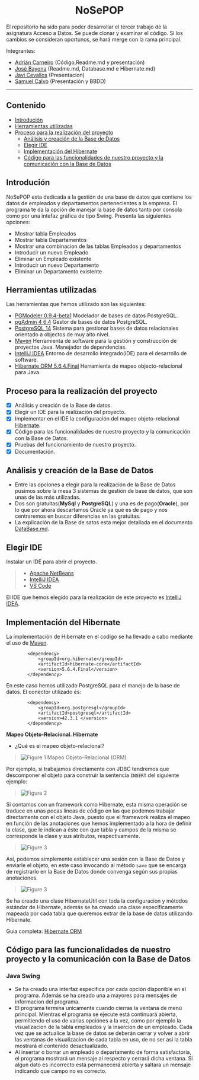 <h1 align="center"> NoSePOP </h1>

El repositorio ha sido para poder desarrollar el tercer trabajo de la asignatura Acceso a Datos.
Se puede clonar y examinar el código. Si los cambios se consideran oportunos, se hará merge con la rama principal.

Integrantes:
  - [Adrián Carneiro](https://github.com/acarneirod) (Código,Readme.md y presentación)
  - [José Bayona](https://github.com/jguilmar) (Readme.md, Database.md e Hibernate.md)
  - [Javi Cevallos]() (Presentacion)
  - [Samuel Calvo]() (Presentación y BBDD)

------------

## Contenido
- [Introdución](#introduci%C3%B3n)
- [Herramientas utilizadas](#herramientas-utilizadas)
- [Proceso para la realización del proyecto](#proceso-para-la-realización-del-proyecto)
  - [Análisis y creación de la Base de Datos](#análisis-y-creación-de-la-base-de-datos)
  - [Elegir IDE](#elegir-ide)
  - [Implementación del Hibernate](#implementación-del-hibernate)
  - [Código para las funcionalidades de nuestro proyecto y la comunicación con la Base de Datos](#código-para-las-funcionalidades-de-nuestro-proyecto-y-la-comunicación-con-la-base-de-datos)



## Introdución
NoSePOP esta dedicada a la gestión de una base de datos que contiene los datos de empleados y departamentos pertenecientes a la empresa.
El programa te da la opción de manejar la base de datos tanto por consola como por una intefaz gráfica de tipo Swing. Presenta las siguientes opciones:
  - Mostrar tabla Empleados
  - Mostrar tabla Departamentos 
  - Mostrar una combinacion de las tablas Empleados y departamentos
  - Introducir un nuevo Empleado
  - Eliminar un Empleado existente
  - Introducir un nuevo Departamento
  - Eliminar un Departamento existente

## Herramientas utilizadas
Las herramientas que hemos utilizado son las siguientes:
- [PGModeler 0.9.4-beta1](https://pgmodeler.io/) Modelador de bases de datos PostgreSQL.
- [pgAdmin 4 6.4](https://www.pgadmin.org/) Gestor de bases de datos PostgreSQL.
- [PostgreSQL 14](https://www.postgresql.org/) Sistema para gestionar bases de datos relacionales orientado a objectos de muy alto nivel.
- [Maven](https://maven.apache.org/)  Herramienta de software para la gestión y construcción de proyectos Java. Manejador de dependencias.
- [IntelliJ IDEA](https://www.jetbrains.com/es-es/idea/) Entorno de desarrollo integrado(IDE) para el desarrollo de software.
- [Hibernate ORM 5.6.4.Final](http://handlebarsjs.com/) Herramienta de mapeo objecto-relacional para Java.

## Proceso para la realización del proyecto 

- [x] Análisis y creación de la Base de datos.
- [x] Elegir un IDE para la realización del proyecto.
- [x] Implementar en el IDE la configuración del mapeo objeto-relacional [Hibernate](https://es.wikipedia.org/wiki/Hibernate).
- [x] Código para las funcionalidades de nuestro proyecto y la comunicación con la Base de Datos.
- [x] Pruebas del funcionamiento de nuestro proyecto.
- [x] Documentación.

## Análisis y creación de la Base de Datos

- Entre las opciones a elegir para la realización de la Base de Datos pusimos sobre la mesa 3 sistemas de gestión de base de datos, que son unas de las más utilizadas.
- Dos son gratuitas(**MySql** y **PostgreSQL**) y una es de pago(**Oracle**), por lo que por ahora descartamos Oracle ya que es de pago y nos centraremos en buscar diferencias en las gratuitas. 
- La explicación de la Base de satos esta mejor detallada en el documento [DataBase.md](https://github.com/acarneirod/NoSePOP/blob/main/DataBase.md).


## Elegir IDE

Instalar un IDE para abrir el proyecto.

> - [Apache NetBeans](https://netbeans.apache.org/download/nb124/nb124.html)
> - [IntelliJ IDEA](https://www.jetbrains.com/es-es/idea/download/#section=windows)
> - [VS Code](https://code.visualstudio.com/Download)

El IDE que hemos elegido para la realización de este proyecto es [IntelliJ IDEA](https://ifgeekthen.nttdata.com/es/intellij-idea-una-gran-alternativa-para-programar-en-java).

## Implementación del Hibernate

La implementación de Hibernate en el codigo se ha llevado a cabo mediante el uso de [Maven](https://maven.apache.org/). 
```
        <dependency>
            <groupId>org.hibernate</groupId>
            <artifactId>hibernate-core</artifactId>
            <version>5.6.4.Final</version>
        </dependency>
```
En este caso hemos utilizado PostgreSQL para el manejo de la base de datos. El conector utilizado es:
```
        <dependency>
            <groupId>org.postgresql</groupId>
            <artifactId>postgresql</artifactId>
            <version>42.3.1 </version>
        </dependency>
```

**Mapeo Objeto-Relacional. Hibernate**

- ¿Qué es el mapeo objeto-relacional?

> ![Figure 1](https://raw.githubusercontent.com/JGuilmar/fp/main/NoSePOP/figura1.png)
Mapeo Objeto-Relacional (ORM)

Por ejemplo, si trabajamos directamente con JDBC tendremos que descomponer el objeto para construir la sentencia `INSERT` del siguiente ejemplo: 

> ![Figure 2](https://raw.githubusercontent.com/JGuilmar/fp/main/NoSePOP/figura2.PNG)

Si contamos con un framework como Hibernate, esta misma operación se traduce en unas pocas líneas de código en las que podemos trabajar directamente con el objeto Java, puesto que el framework realiza el mapeo en función de las anotaciones que hemos implementado a la hora de definir la clase, que le indican a éste con que tabla y campos de la misma se corresponde la clase y sus atributos, respectivamente.

> ![Figure 3](https://raw.githubusercontent.com/JGuilmar/fp/main/NoSePOP/figura3.PNG)

Así, podemos simplemente establecer una sesión con la Base de Datos y enviarle el objeto, en este caso invocando al método `save` que se encarga de registrarlo en la Base de Datos donde convenga según sus propias anotaciones.

> ![Figure 3](https://raw.githubusercontent.com/JGuilmar/fp/main/NoSePOP/figura4.PNG)

Se ha creado una clase HibernateUtil con toda la configuracion y métodos estándar de Hibernate, además se ha creado una clase especificamente mapeada por cada tabla que queremos extrar de la base de datos utilizando Hibernate.

Guia completa: [Hibernate ORM](https://github.com/acarneirod/NoSePOP/blob/main/Hibernate.md)

## Código para las funcionalidades de nuestro proyecto y la comunicación con la Base de Datos

### Java Swing

- Se ha creado una interfaz especifica por cada opción disponible en el programa. Además se ha creado una a mayores para mensajes de informacion del programa.
- El programa termina unicamente cuando cierras la ventana de menú principal. Mientras el programa se ejecute está continuará abierta, permitiendo el uso de varias opciónes a la vez, como por ejemplo la visualizacion de la tabla empleados y la insercion de un empleado. Cada vez que se actualice la base de datos se deberán cerrar y volver a abrir las ventanas de visualizacion de cada tabla en uso, de no ser asi la tabla mostrará el contenido desactualizado.
- Al insertar o borrar un empleado o departamento de forma satisfactoria, el programa mostrará un mensaje al respecto y cerrará dicha ventana. Si algun dato es incorrecto está permanecerá abierta y saltara un mensaje indicando que campo no es correcto.

